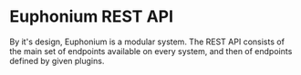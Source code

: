 # Euphonium REST API

By it's design, Euphonium is a modular system. The REST API consists of the main set of endpoints available on every system, and then of endpoints defined by given plugins.